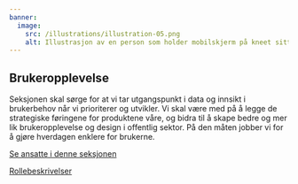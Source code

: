 ```yaml
---
banner:
  image:
    src: /illustrations/illustration-05.png
    alt: Illustrasjon av en person som holder mobilskjerm på kneet sitt
---
```


## Brukeropplevelse

Seksjonen skal sørge for at vi tar utgangspunkt i data og innsikt i brukerbehov når vi prioriterer og utvikler. Vi skal være med på å legge de strategiske føringene for produktene våre, og bidra til å skape bedre og mer lik brukeropplevelse og design i offentlig sektor. På den måten jobber vi for å gjøre hverdagen enklere for brukerne.

[Se ansatte i denne seksjonen](https://digdir.sharepoint.com/SitePages/Brukeropple.aspx)

[Rollebeskrivelser](https://digdir.sharepoint.com/sites/DigdirDGT/Delte%20dokumenter/Forms/AllItems.aspx?csf=1&web=1&e=d3GzGe&cid=bca383be%2Dadae%2D4e20%2Da3d0%2D0ded584f551f&RootFolder=%2Fsites%2FDigdirDGT%2FDelte%20dokumenter%2FRollebeskrivelser%2C%20nye%2C%20Arbeidsomr%C3%A5de%2FBrukeropplevelse&FolderCTID=0x0120004EA8294F9ADB674FAAB36A65F01170FF)

